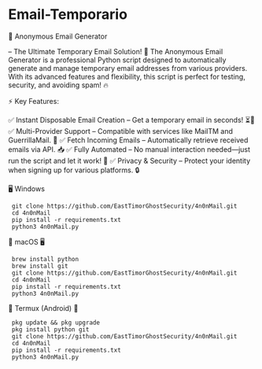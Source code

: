# Email-Temporario

📩 Anonymous Email Generator 

   – The Ultimate Temporary Email Solution! 🚀
   The Anonymous Email Generator is a professional Python script designed to automatically generate and manage temporary email addresses from various providers. With its advanced features and flexibility, this script is perfect for testing, security, and avoiding spam! 🔥

⚡ Key Features:

  ✅ Instant Disposable Email Creation – Get a temporary email in seconds! ⏳📧 
  ✅ Multi-Provider Support – Compatible with services like MailTM and GuerrillaMail. 🔄
  ✅ Fetch Incoming Emails – Automatically retrieve received emails via API. 📥
  ✅ Fully Automated – No manual interaction needed—just run the script and let it work! 🤖
  ✅ Privacy & Security – Protect your identity when signing up for various platforms. 🔒

🖥️ Windows

     git clone https://github.com/EastTimorGhostSecurity/4n0nMail.git
     cd 4n0nMail
     pip install -r requirements.txt
     python3 4n0nMail.py

🍏 macOS 🖥️

     brew install python
     brew install git
     git clone https://github.com/EastTimorGhostSecurity/4n0nMail.git
     cd 4n0nMail
     pip install -r requirements.txt
     python3 4n0nMail.py

📱 Termux (Android) 📲

     pkg update && pkg upgrade
     pkg install python git
     git clone https://github.com/EastTimorGhostSecurity/4n0nMail.git
     cd 4n0nMail
     pip install -r requirements.txt
     python3 4n0nMail.py
